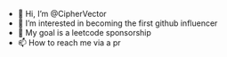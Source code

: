 - 👋 Hi, I’m @CipherVector
- 👀 I’m interested in becoming the first github influencer
- 💞️ My goal is a leetcode sponsorship
- 📫 How to reach me via a pr

<!---
CipherVector/CipherVector is a ✨ special ✨ repository because its `README.md` (this file) appears on your GitHub profile.
You can click the Preview link to take a look at your changes.
--->

